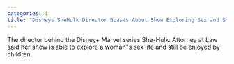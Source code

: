 ```yaml
---
categories: i
title: "Disneys SheHulk Director Boasts About Show Exploring Sex and Still Being Enjoyed by Children"
---
```

The director behind the Disney+ Marvel series She-Hulk: Attorney at Law said her show is able to explore a woman"s sex life and still be enjoyed by children.